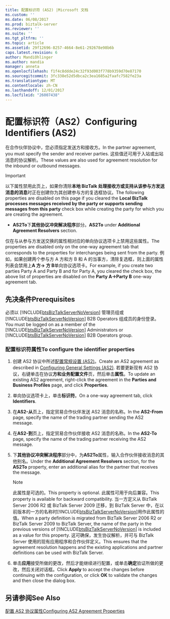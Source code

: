 ```yaml
---
title: 配置标识符 (AS2) |Microsoft 文档
ms.custom: ''
ms.date: 06/08/2017
ms.prod: biztalk-server
ms.reviewer: ''
ms.suite: ''
ms.tgt_pltfrm: ''
ms.topic: article
ms.assetid: 29f12696-8257-4664-8e61-292678e98b6b
caps.latest.revision: 6
author: MandiOhlinger
ms.author: mandia
manager: anneta
ms.openlocfilehash: f1f4c8ddde24c32f93d003f778b9359d70e87170
ms.sourcegitcommit: 3fc338e52d5dbca2c3ea1685a2faafc7582fe23a
ms.translationtype: MT
ms.contentlocale: zh-CN
ms.lasthandoff: 12/01/2017
ms.locfileid: "26007438"
---
```

# <a name="configuring-identifiers-as2"></a><span data-ttu-id="cf54a-102">配置标识符（AS2）</span><span class="sxs-lookup"><span data-stu-id="cf54a-102">Configuring Identifiers (AS2)</span></span>
<span data-ttu-id="cf54a-103">在合作伙伴协议中，您必须指定发送方和接收方。</span><span class="sxs-lookup"><span data-stu-id="cf54a-103">In the partner agreement, you must specify the sender and receiver parties.</span></span> <span data-ttu-id="cf54a-104">这些值还可用于入站或出站消息的协议解析。</span><span class="sxs-lookup"><span data-stu-id="cf54a-104">These values are also used for agreement resolution for the inbound or outbound messages.</span></span>  
  
> [!IMPORTANT]
>  <span data-ttu-id="cf54a-105">以下属性禁用此页上，如果你清除**本地 BizTalk 处理接收方或支持从该参与方发送消息的消息**时正在创建你为其创建参与方的复选框协议。</span><span class="sxs-lookup"><span data-stu-id="cf54a-105">The following properties are disabled on this page if you cleared the **Local BizTalk processes messages received by the party or supports sending messages from this party** check box while creating the party for which you are creating the agreement.</span></span>  
>   
>  -   <span data-ttu-id="cf54a-106">**AS2To**下**其他协议冲突解决程序**部分。</span><span class="sxs-lookup"><span data-stu-id="cf54a-106">**AS2To** under **Additional Agreement Resolvers** section.</span></span>  
>   
>  <span data-ttu-id="cf54a-107">仅在与从参与方发送交换的属性相对应的单向协议选项卡上禁用这些属性。</span><span class="sxs-lookup"><span data-stu-id="cf54a-107">The properties are disabled only on the one-way agreement tab that corresponds to the properties for interchanges being sent from the party.</span></span> <span data-ttu-id="cf54a-108">例如，如果创建两个参与方 A 方和方 B 和 A 的当事方，清除复选框，则上面的属性列表会禁用上**A 方-> 方 B**单向协议选项卡。</span><span class="sxs-lookup"><span data-stu-id="cf54a-108">For example, if you create two parties Party A and Party B and for Party A, you cleared the check box, the above list of properties are disabled on the **Party A->Party B** one-way agreement tab.</span></span>  
  
## <a name="prerequisites"></a><span data-ttu-id="cf54a-109">先决条件</span><span class="sxs-lookup"><span data-stu-id="cf54a-109">Prerequisites</span></span>  
 <span data-ttu-id="cf54a-110">必须以 [!INCLUDE[btsBizTalkServerNoVersion](../includes/btsbiztalkservernoversion-md.md)] 管理员组或 [!INCLUDE[btsBizTalkServerNoVersion](../includes/btsbiztalkservernoversion-md.md)] B2B Operators 组成员的身份登录。</span><span class="sxs-lookup"><span data-stu-id="cf54a-110">You must be logged on as a member of the [!INCLUDE[btsBizTalkServerNoVersion](../includes/btsbiztalkservernoversion-md.md)] Administrators or [!INCLUDE[btsBizTalkServerNoVersion](../includes/btsbiztalkservernoversion-md.md)] B2B Operators group.</span></span>  
  
### <a name="to-configure-the-identifier-properties"></a><span data-ttu-id="cf54a-111">配置标识符属性</span><span class="sxs-lookup"><span data-stu-id="cf54a-111">To configure the identifier properties</span></span>  
  
1.  <span data-ttu-id="cf54a-112">创建 AS2 协议中所述[配置常规设置 (AS2)](../core/configuring-general-settings-as2.md)。</span><span class="sxs-lookup"><span data-stu-id="cf54a-112">Create an AS2 agreement as described in [Configuring General Settings (AS2)](../core/configuring-general-settings-as2.md).</span></span> <span data-ttu-id="cf54a-113">若要更新现有 AS2 协议，右键单击在协议**方和业务配置文件**页，然后单击**属性**。</span><span class="sxs-lookup"><span data-stu-id="cf54a-113">To update an existing AS2 agreement, right-click the agreement in the **Parties and Business Profiles** page, and click **Properties**.</span></span>  
  
2.  <span data-ttu-id="cf54a-114">单向协议选项卡上，单击**标识符**。</span><span class="sxs-lookup"><span data-stu-id="cf54a-114">On a one-way agreement tab, click **Identifiers**.</span></span>  
  
3.  <span data-ttu-id="cf54a-115">在**AS2-从**页上，指定贸易合作伙伴发送 AS2 消息的名称。</span><span class="sxs-lookup"><span data-stu-id="cf54a-115">In the **AS2-From** page, specify the name of the trading partner sending the AS2 message.</span></span>  
  
4.  <span data-ttu-id="cf54a-116">在**AS2-到**页上，指定贸易合作伙伴接收 AS2 消息的名称。</span><span class="sxs-lookup"><span data-stu-id="cf54a-116">In the **AS2-To** page, specify the name of the trading partner receiving the AS2 message.</span></span>  
  
5.  <span data-ttu-id="cf54a-117">下**其他协议冲突解决程序**部分中，为**AS2To**属性，输入合作伙伴接收消息的其他别名。</span><span class="sxs-lookup"><span data-stu-id="cf54a-117">Under the **Additional Agreement Resolvers** section, for the **AS2To** property, enter an additional alias for the partner that receives the message.</span></span>  
  
    > [!NOTE]
    >  <span data-ttu-id="cf54a-118">此属性是可选的。</span><span class="sxs-lookup"><span data-stu-id="cf54a-118">This property is optional.</span></span> <span data-ttu-id="cf54a-119">此属性可用于向后兼容。</span><span class="sxs-lookup"><span data-stu-id="cf54a-119">This property is available for backward compatibility.</span></span> <span data-ttu-id="cf54a-120">当一方定义从 BizTalk Server 2006 R2 或 BizTalk Server 2009 迁移，到 BizTalk Server 中，在以前版本的一方的名称时[!INCLUDE[btsBizTalkServerNoVersion](../includes/btsbiztalkservernoversion-md.md)]用作此属性的值。</span><span class="sxs-lookup"><span data-stu-id="cf54a-120">When a party definition is migrated from BizTalk Server 2006 R2 or BizTalk Server 2009 to BizTalk Server, the name of the party in the previous versions of [!INCLUDE[btsBizTalkServerNoVersion](../includes/btsbiztalkservernoversion-md.md)] is included as a value for this property.</span></span> <span data-ttu-id="cf54a-121">这可确保，发生协议解析，并可与 BizTalk Server 使用的现有应用程序和合作伙伴定义。</span><span class="sxs-lookup"><span data-stu-id="cf54a-121">This ensures that the agreement resolution happens and the existing applications and partner definitions can be used with BizTalk Server.</span></span>  
  
6.  <span data-ttu-id="cf54a-122">单击**应用**接受所做的更改，然后才能继续进行配置，或单击**确定**验证所做的更改，然后关闭对话框。</span><span class="sxs-lookup"><span data-stu-id="cf54a-122">Click **Apply** to accept the changes before continuing with the configuration, or click **OK** to validate the changes and then close the dialog box.</span></span>  
  
## <a name="see-also"></a><span data-ttu-id="cf54a-123">另请参阅</span><span class="sxs-lookup"><span data-stu-id="cf54a-123">See Also</span></span>  
 [<span data-ttu-id="cf54a-124">配置 AS2 协议属性</span><span class="sxs-lookup"><span data-stu-id="cf54a-124">Configuring AS2 Agreement Properties</span></span>](../core/configuring-as2-agreement-properties.md)